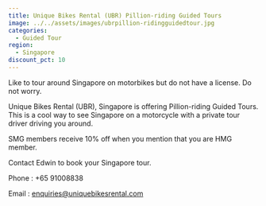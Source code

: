 ```yaml
---
title: Unique Bikes Rental (UBR) Pillion-riding Guided Tours
image: ../../assets/images/ubrpillion-ridingguidedtour.jpg
categories:
  - Guided Tour
region:
  - Singapore
discount_pct: 10
---
```

Like to tour around Singapore on motorbikes but do not have a license. Do not worry. 

Unique Bikes Rental (UBR), Singapore is offering Pillion-riding Guided Tours. This is a cool way to see Singapore on a motorcycle with a private tour driver driving you around. 

SMG members receive 10% off when you mention that you are HMG member.

Contact Edwin to book your Singapore tour.

Phone : +65 91008838

Email : enquiries@uniquebikesrental.com
